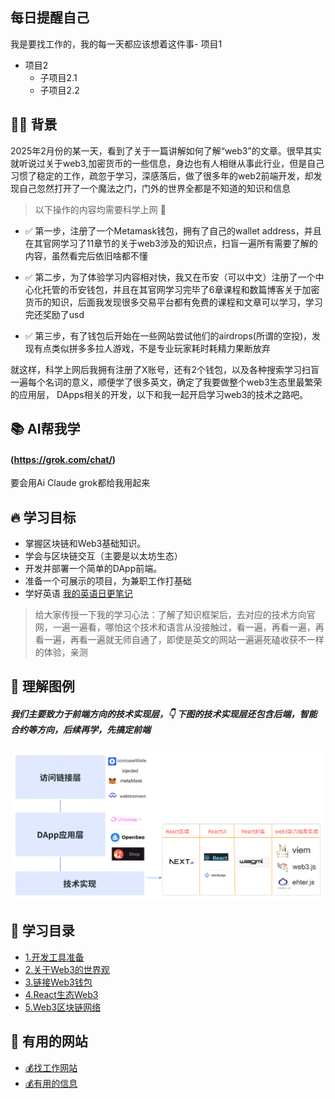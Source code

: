 ## 每日提醒自己
我是要找工作的，我的每一天都应该想着这件事- 项目1
- 项目2
  - 子项目2.1
  - 子项目2.2

## 🏄‍♂️ 背景
2025年2月份的某一天，看到了关于一篇讲解如何了解“web3”的文章。很早其实就听说过关于web3,加密货币的一些信息，身边也有人相继从事此行业，但是自己习惯了稳定的工作，疏忽于学习，深感落后，做了很多年的web2前端开发，却发现自己忽然打开了一个魔法之门，门外的世界全都是不知道的知识和信息

> 以下操作的内容均需要科学上网 🚀

- ✅ 第一步，注册了一个Metamask钱包，拥有了自己的wallet address，并且在其官网学习了11章节的关于web3涉及的知识点，扫盲一遍所有需要了解的内容，虽然看完后依旧啥都不懂

- ✅ 第二步，为了体验学习内容相对快，我又在币安（可以中文）注册了一个中心化托管的币安钱包，并且在其官网学习完毕了6章课程和数篇博客关于加密货币的知识，后面我发现很多交易平台都有免费的课程和文章可以学习，学习完还奖励了usd

- ✅ 第三步，有了钱包后开始在一些网站尝试他们的airdrops(所谓的空投)，发现有点类似拼多多拉人游戏，不是专业玩家耗时耗精力果断放弃

就这样，科学上网后我拥有注册了X账号，还有2个钱包，以及各种搜索学习扫盲一遍每个名词的意义，顺便学了很多英文，确定了我要做整个web3生态里最繁荣的应用层， DApps相关的开发，以下和我一起开启学习web3的技术之路吧。

## 📚 AI帮我学
#### (https://grok.com/chat/)

要会用Ai Claude grok都给我用起来

## 🔥 学习目标
- 掌握区块链和Web3基础知识。
- 学会与区块链交互（主要是以太坊生态）
- 开发并部署一个简单的DApp前端。
- 准备一个可展示的项目，为兼职工作打基础
- 学好英语 [我的英语日更笔记](./english/daily.md)

> 给大家传授一下我的学习心法：了解了知识框架后，去对应的技术方向官网，一遍一遍看，哪怕这个技术和语言从没接触过，看一遍，再看一遍，再看一遍，再看一遍就无师自通了，即使是英文的网站一遍遍死磕收获不一样的体验，亲测

## 📒 理解图例 
##### 我们主要致力于前端方向的技术实现层，👇 下图的技术实现层还包含后端，智能合约等方向，后续再学，先搞定前端
![架构图](./assets/web3.png)

## 📕 学习目录
- [1.开发工具准备](./docs/01tools.md)
- [2.关于Web3的世界观](./docs/02views.md)
- [3.链接Web3钱包](./docs/03wallet.md)
- [4.React生态Web3](./docs/04nextjs.md)
- [5.Web3区块链网络](./docs/04nextjs.md)


## 📖 有用的网站
- [💰找工作网站](./notebook/job.md)
- [💰有用的信息](./notebook/info.md)

